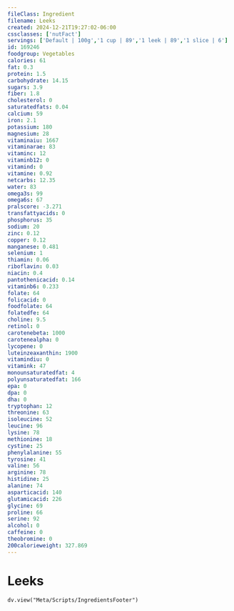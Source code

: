 ```yaml
---
fileClass: Ingredient
filename: Leeks
created: 2024-12-21T19:27:02-06:00
cssclasses: ['nutFact']
servings: ['Default | 100g','1 cup | 89','1 leek | 89','1 slice | 6']
id: 169246
foodgroup: Vegetables
calories: 61
fat: 0.3
protein: 1.5
carbohydrate: 14.15
sugars: 3.9
fiber: 1.8
cholesterol: 0
saturatedfats: 0.04
calcium: 59
iron: 2.1
potassium: 180
magnesium: 28
vitaminaiu: 1667
vitaminarae: 83
vitaminc: 12
vitaminb12: 0
vitamind: 0
vitamine: 0.92
netcarbs: 12.35
water: 83
omega3s: 99
omega6s: 67
pralscore: -3.271
transfattyacids: 0
phosphorus: 35
sodium: 20
zinc: 0.12
copper: 0.12
manganese: 0.481
selenium: 1
thiamin: 0.06
riboflavin: 0.03
niacin: 0.4
pantothenicacid: 0.14
vitaminb6: 0.233
folate: 64
folicacid: 0
foodfolate: 64
folatedfe: 64
choline: 9.5
retinol: 0
carotenebeta: 1000
carotenealpha: 0
lycopene: 0
luteinzeaxanthin: 1900
vitamindiu: 0
vitamink: 47
monounsaturatedfat: 4
polyunsaturatedfat: 166
epa: 0
dpa: 0
dha: 0
tryptophan: 12
threonine: 63
isoleucine: 52
leucine: 96
lysine: 78
methionine: 18
cystine: 25
phenylalanine: 55
tyrosine: 41
valine: 56
arginine: 78
histidine: 25
alanine: 74
asparticacid: 140
glutamicacid: 226
glycine: 69
proline: 66
serine: 92
alcohol: 0
caffeine: 0
theobromine: 0
200calorieweight: 327.869
---
```


# Leeks

```dataviewjs
dv.view("Meta/Scripts/IngredientsFooter")
```
